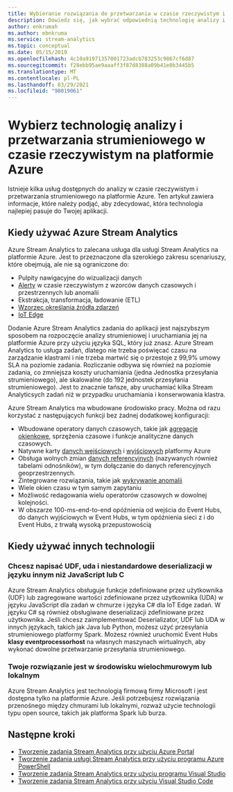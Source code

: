 ```yaml
---
title: Wybieranie rozwiązania do przetwarzania w czasie rzeczywistym i przesyłania strumieniowego na platformie Azure
description: Dowiedz się, jak wybrać odpowiednią technologię analizy i przetwarzania strumieniowego w czasie rzeczywistym w celu skompilowania aplikacji na platformie Azure.
author: enkrumah
ms.author: ebnkruma
ms.service: stream-analytics
ms.topic: conceptual
ms.date: 05/15/2019
ms.openlocfilehash: 4c10a91971357001723adcb783253c9867cf6d87
ms.sourcegitcommit: f28ebb95ae9aaaff3f87d8388a09b41e0b3445b5
ms.translationtype: MT
ms.contentlocale: pl-PL
ms.lasthandoff: 03/29/2021
ms.locfileid: "98019061"
---
```

# <a name="choose-a-real-time-analytics-and-streaming-processing-technology-on-azure"></a>Wybierz technologię analizy i przetwarzania strumieniowego w czasie rzeczywistym na platformie Azure

Istnieje kilka usług dostępnych do analizy w czasie rzeczywistym i przetwarzania strumieniowego na platformie Azure. Ten artykuł zawiera informacje, które należy podjąć, aby zdecydować, która technologia najlepiej pasuje do Twojej aplikacji.

## <a name="when-to-use-azure-stream-analytics"></a>Kiedy używać Azure Stream Analytics

Azure Stream Analytics to zalecana usługa dla usługi Stream Analytics na platformie Azure. Jest to przeznaczone dla szerokiego zakresu scenariuszy, które obejmują, ale nie są ograniczone do:

* Pulpity nawigacyjne do wizualizacji danych
* [Alerty](stream-analytics-set-up-alerts.md) w czasie rzeczywistym z wzorców danych czasowych i przestrzennych lub anomalii
* Ekstrakcja, transformacja, ładowanie (ETL)
* [Wzorzec określania źródła zdarzeń](/azure/architecture/patterns/event-sourcing)
* [IoT Edge](stream-analytics-edge.md)

Dodanie Azure Stream Analytics zadania do aplikacji jest najszybszym sposobem na rozpoczęcie analizy strumieniowej i uruchamiania jej na platformie Azure przy użyciu języka SQL, który już znasz. Azure Stream Analytics to usługa zadań, dlatego nie trzeba poświęcać czasu na zarządzanie klastrami i nie trzeba martwić się o przestoje z 99,9% umowy SLA na poziomie zadania. Rozliczanie odbywa się również na poziomie zadania, co zmniejsza koszty uruchamiania (jedna Jednostka przesyłania strumieniowego), ale skalowalne (do 192 jednostek przesyłania strumieniowego). Jest to znacznie tańsze, aby uruchamiać kilka Stream Analyticsych zadań niż w przypadku uruchamiania i konserwowania klastra.

Azure Stream Analytics ma wbudowane środowisko pracy. Można od razu korzystać z następujących funkcji bez żadnej dodatkowej konfiguracji:

* Wbudowane operatory danych czasowych, takie jak [agregacje okienkowe](stream-analytics-window-functions.md), sprzężenia czasowe i funkcje analityczne danych czasowych.
* Natywne karty [danych wejściowych](stream-analytics-add-inputs.md) i [wyjściowych](stream-analytics-define-outputs.md) platformy Azure
* Obsługa wolnych zmian [danych referencyjnych](stream-analytics-use-reference-data.md) (nazywanych również tabelami odnośników), w tym dołączanie do danych referencyjnych geoprzestrzennych.
* Zintegrowane rozwiązania, takie jak [wykrywanie anomalii](stream-analytics-machine-learning-anomaly-detection.md)
* Wiele okien czasu w tym samym zapytaniu
* Możliwość redagowania wielu operatorów czasowych w dowolnej kolejności.
* W obszarze 100-ms-end-to-end opóźnienia od wejścia do Event Hubs, do danych wyjściowych w Event Hubs, w tym opóźnienia sieci z i do Event Hubs, z trwałą wysoką przepustowością

## <a name="when-to-use-other-technologies"></a>Kiedy używać innych technologii

### <a name="you-want-to-write-udfs-udas-and-custom-deserializers-in-a-language-other-than-javascript-or-c"></a>Chcesz napisać UDF, uda i niestandardowe deserializacji w języku innym niż JavaScript lub C #

Azure Stream Analytics obsługuje funkcje zdefiniowane przez użytkownika (UDF) lub zagregowane wartości zdefiniowane przez użytkownika (UDA) w języku JavaScript dla zadań w chmurze i języka C# dla IoT Edge zadań. W języku C# są również obsługiwane deserializacji zdefiniowane przez użytkownika. Jeśli chcesz zaimplementować Deserializator, UDF lub UDA w innych językach, takich jak Java lub Python, możesz użyć przesyłania strumieniowego platformy Spark. Możesz również uruchomić Event Hubs **klasy eventprocessorhost** na własnych maszynach wirtualnych, aby wykonać dowolne przetwarzanie przesyłania strumieniowego.

### <a name="your-solution-is-in-a-multi-cloud-or-on-premises-environment"></a>Twoje rozwiązanie jest w środowisku wielochmurowym lub lokalnym

Azure Stream Analytics jest technologią firmową firmy Microsoft i jest dostępna tylko na platformie Azure. Jeśli potrzebujesz rozwiązania przenośnego między chmurami lub lokalnymi, rozważ użycie technologii typu open source, takich jak platforma Spark lub burza.

## <a name="next-steps"></a>Następne kroki

* [Tworzenie zadania Stream Analytics przy użyciu Azure Portal](stream-analytics-quick-create-portal.md)
* [Tworzenie zadania usługi Stream Analytics przy użyciu programu Azure PowerShell](stream-analytics-quick-create-powershell.md)
* [Tworzenie zadania Stream Analytics przy użyciu programu Visual Studio](stream-analytics-quick-create-vs.md)
* [Tworzenie zadania Stream Analytics przy użyciu Visual Studio Code](quick-create-visual-studio-code.md)

